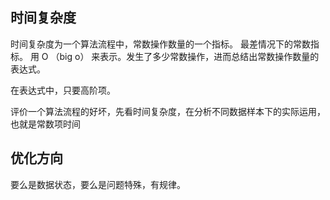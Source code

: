 ## 时间复杂度

  时间复杂度为一个算法流程中，常数操作数量的一个指标。 最差情况下的常数指标。
  用 O （big o） 来表示。发生了多少常数操作，进而总结出常数操作数量的表达式。

  在表达式中，只要高阶项。

  评价一个算法流程的好坏，先看时间复杂度，在分析不同数据样本下的实际运用，
  也就是常数项时间


## 优化方向 

  要么是数据状态，要么是问题特殊，有规律。 
  
